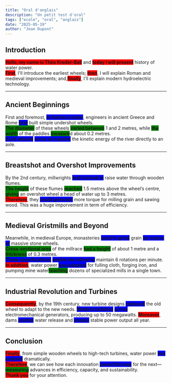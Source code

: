 ```yaml
---
title: "Oral d'anglais"
description: "Un petit test d'oral"
tags: ["ecole", "oral", "anglais"]
date: "2025-05-19"
author: "Jean Dupont"
---
```


## **Introduction**

<span style="background-color:red"><b>Hello, my name is Théo Kreder-Bail</b></span> and <span style="background-color:red"><b>today I will present</b></span> history of water power.  
<span style="background-color:red"><b>First</b></span>, I'll introduce the earliest wheels; <span style="background-color:red"><b>then</b></span>, I will explain Roman and medieval improvements; and,<span style="background-color:red"><b>finally</b></span>, I'll explain modern hydroelectric technology.

---

## **Ancient Beginnings**

First and foremost, <span style="background-color:blue"><b>to harness water</b></span>, engineers in ancient Greece and Rome <span style="background-color:blue"><b>first</b></span> built simple undershot wheels.  
<span style="background-color:green"><b>The diameter</b></span> of these wheels <span style="background-color:green"><b>varied between</b></span> 1 and 2 metres, while <span style="background-color:green"><b>the width</b></span> of the paddles <span style="background-color:green"><b>measure</b></span>d about 0.2 metres.  
<span style="background-color:blue"><b>Such wheels</b></span> <span style="background-color:blue"><b>serve to transfer</b></span> the kinetic energy of the river directly to an axle.

---

## **Breastshot and Overshot Improvements**

By the 2nd century, millwrights <span style="background-color:blue"><b>had learned to</b></span> raise water through wooden flumes.  
<span style="background-color:green"><b>The height</b></span> of these flumes <span style="background-color:green"><b>reached</b></span> 1.5 metres above the wheel’s centre, <span style="background-color:green"><b>giving</b></span> an overshot wheel a head of water up to 3 metres.  
<span style="background-color:red"><b>Therefore</b></span>, they <span style="background-color:blue"><b>could generate</b></span> more torque for milling grain and sawing wood. This was a huge imporvement in term of efficiency.

---

## **Medieval Gristmills and Beyond**

Meanwhile, in medieval Europe, monasteries <span style="background-color:blue"><b>used to grind</b></span> grain <span style="background-color:blue"><b>by means of</b></span> massive stone wheels.  
<span style="background-color:green"><b>Cross-sectional area</b></span> of the millrace <span style="background-color:green"><b>had a height</b></span> of about 1 metre and a <span style="background-color:green"><b>thickness</b></span> of 0.3 metres.  
<span style="background-color:blue"><b>These specifications</b></span> <span style="background-color:blue"><b>enable the wheel to</b></span> maintain 6 rotations per minute.  
<span style="background-color:red"><b>In addition</b></span>, water power <span style="background-color:blue"><b>was adapted</b></span> for fulling cloth, forging iron, and pumping mine water<span style="background-color:green"><b>reaching</b></span> dozens of specialized mills in a single town.

---

## **Industrial Revolution and Turbines**

<span style="background-color:red"><b>Consequently</b></span>, by the 19th century, new turbine designs <span style="background-color:blue"><b>replaced</b></span> the old wheel to adapt to the new needs.
<span style="background-color:blue"><b>Modern turbines</b></span> <span style="background-color:blue"><b>act as</b></span> electromechanical generators, producing up to 50 megawatts.
<span style="background-color:red"><b>Moreover</b></span>, dams <span style="background-color:blue"><b>control</b></span> water release and <span style="background-color:blue"><b>ensure</b></span> stable power output all year.

---

## **Conclusion**

<span style="background-color:red"><b>Finally</b></span>, from simple wooden wheels to high-tech turbines, water power <span style="background-color:blue"><b>has evolved</b></span> dramatically.  
<span style="background-color:red"><b>Therefore</b></span>, we can see how each innovation <span style="background-color:blue"><b>paved the way</b></span> for the next—<span style="background-color:green"><b>measuring</b></span> advances in efficiency, capacity, and sustainability.  
<span style="background-color:red"><b>Thank you</b></span> for your attention.
